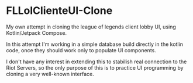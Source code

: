 # FLLolClienteUI-Clone

My own attempt in cloning the league of legends client lobby UI, using Kotlin/Jetpack Compose.

In this attempt I'm working in a simple database build directly in the kotlin code, once they should work only to populate UI components.

I don't have any interest in extending this to stabilish real connection to the Riot Servers, so the only purpose of this is to practice UI programming by cloning a very well-known interface.